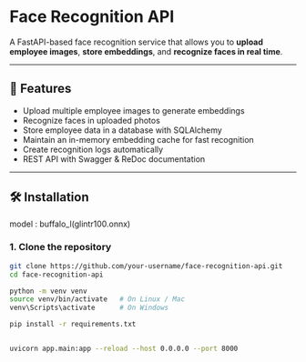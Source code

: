 # Face Recognition API

A FastAPI-based face recognition service that allows you to **upload employee images**, **store embeddings**, and **recognize faces in real time**.

---

## 🚀 Features
- Upload multiple employee images to generate embeddings  
- Recognize faces in uploaded photos  
- Store employee data in a database with SQLAlchemy  
- Maintain an in-memory embedding cache for fast recognition  
- Create recognition logs automatically  
- REST API with Swagger & ReDoc documentation  

---

## 🛠️ Installation

model : buffalo_l(glintr100.onnx)

### 1. Clone the repository
```bash
git clone https://github.com/your-username/face-recognition-api.git
cd face-recognition-api

python -m venv venv
source venv/bin/activate   # On Linux / Mac
venv\Scripts\activate      # On Windows

pip install -r requirements.txt


uvicorn app.main:app --reload --host 0.0.0.0 --port 8000
